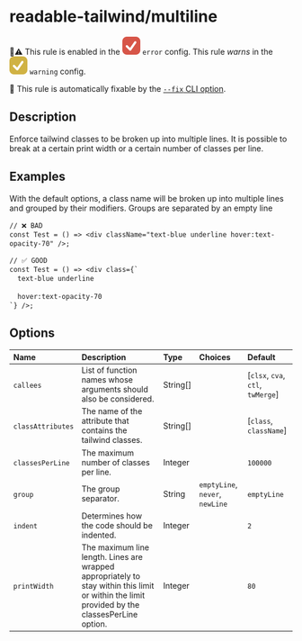 # readable-tailwind/multiline

💼⚠️ This rule is enabled in the ![error](./assets/checkmark-error.svg) `error` config. This rule _warns_ in the ![warning](./assets/checkmark-warning.svg) `warning` config.

🔧 This rule is automatically fixable by the [`--fix` CLI option](https://eslint.org/docs/latest/user-guide/command-line-interface#--fix).

<!-- end auto-generated rule header -->

## Description

Enforce tailwind classes to be broken up into multiple lines. It is possible to break at a certain print width or a certain number of classes per line.

## Examples

With the default options, a class name will be broken up into multiple lines and grouped by their modifiers. Groups are separated by an empty line

```tsx
// ❌ BAD
const Test = () => <div className="text-blue underline hover:text-opacity-70" />;
```

```tsx
// ✅ GOOD
const Test = () => <div class={`
  text-blue underline

  hover:text-opacity-70
`} />;
```

## Options

<!-- begin auto-generated rule options list -->

| Name              | Description                                                                                                                                   | Type     | Choices                         | Default                           |
| :---------------- | :-------------------------------------------------------------------------------------------------------------------------------------------- | :------- | :------------------------------ | :-------------------------------- |
| `callees`         | List of function names whose arguments should also be considered.                                                                             | String[] |                                 | [`clsx`, `cva`, `ctl`, `twMerge`] |
| `classAttributes` | The name of the attribute that contains the tailwind classes.                                                                                 | String[] |                                 | [`class`, `className`]            |
| `classesPerLine`  | The maximum number of classes per line.                                                                                                       | Integer  |                                 | `100000`                          |
| `group`           | The group separator.                                                                                                                          | String   | `emptyLine`, `never`, `newLine` | `emptyLine`                       |
| `indent`          | Determines how the code should be indented.                                                                                                   | Integer  |                                 | `2`                               |
| `printWidth`      | The maximum line length. Lines are wrapped appropriately to stay within this limit or within the limit provided by the classesPerLine option. | Integer  |                                 | `80`                              |

<!-- end auto-generated rule options list -->
